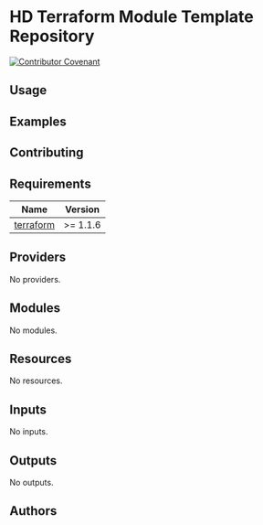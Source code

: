 # HD Terraform Module Template Repository

[![Contributor Covenant](https://img.shields.io/badge/Contributor%20Covenant-2.1-4baaaa.svg)](code_of_conduct.md)

## Usage

## Examples

## Contributing

<!-- BEGINNING OF PRE-COMMIT-TERRAFORM DOCS HOOK -->
## Requirements

| Name | Version |
|------|---------|
| <a name="requirement_terraform"></a> [terraform](#requirement\_terraform) | >= 1.1.6 |

## Providers

No providers.

## Modules

No modules.

## Resources

No resources.

## Inputs

No inputs.

## Outputs

No outputs.
<!-- END OF PRE-COMMIT-TERRAFORM DOCS HOOK -->
## Authors
